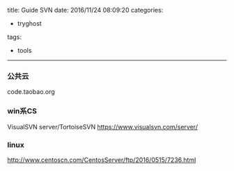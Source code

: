 title: Guide SVN
date: 2016/11/24 08:09:20
categories:
 - tryghost

tags:
 - tools 



---

### 公共云
code.taobao.org
### win系CS
VisualSVN server/TortoiseSVN
https://www.visualsvn.com/server/
### linux
http://www.centoscn.com/CentosServer/ftp/2016/0515/7236.html



